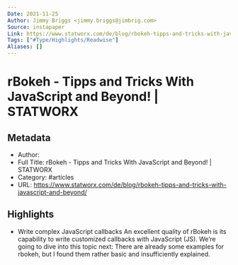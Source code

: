 ```yaml
---
Date: 2021-11-25
Author: Jimmy Briggs <jimmy.briggs@jimbrig.com>
Source: instapaper
Link: https://www.statworx.com/de/blog/rbokeh-tipps-and-tricks-with-javascript-and-beyond/
Tags: ["#Type/Highlights/Readwise"]
Aliases: []
---
```

# rBokeh - Tipps and Tricks With JavaScript and Beyond! | STATWORX

## Metadata
- Author: 
- Full Title: rBokeh - Tipps and Tricks With JavaScript and Beyond! | STATWORX
- Category: #articles
- URL: https://www.statworx.com/de/blog/rbokeh-tipps-and-tricks-with-javascript-and-beyond/

## Highlights
- Write complex JavaScript callbacks
  An excellent quality of rBokeh is its capability to write customized callbacks with JavaScript (JS). We’re going to dive into this topic next: There are already some examples for rbokeh, but I found them rather basic and insufficiently explained.
